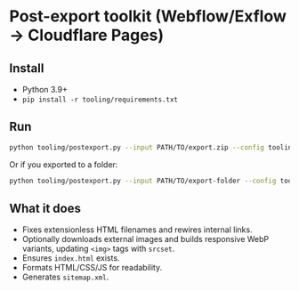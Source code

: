 # Post-export toolkit (Webflow/Exflow → Cloudflare Pages)

## Install
- Python 3.9+
- `pip install -r tooling/requirements.txt`

## Run
```bash
python tooling/postexport.py --input PATH/TO/export.zip --config tooling/config.example.json
```
Or if you exported to a folder:
```bash
python tooling/postexport.py --input PATH/TO/export-folder --config tooling/config.example.json
```

## What it does
- Fixes extensionless HTML filenames and rewires internal links.
- Optionally downloads external images and builds responsive WebP variants, updating `<img>` tags with `srcset`.
- Ensures `index.html` exists.
- Formats HTML/CSS/JS for readability.
- Generates `sitemap.xml`.

